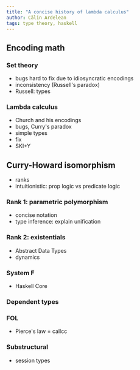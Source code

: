 ```yaml
---
title: "A concise history of lambda calculus"
author: Călin Ardelean
tags: type theory, haskell
---
```


## Encoding math

### Set theory

- bugs hard to fix due to idiosyncratic encodings
- inconsistency (Russell's paradox)
- Russell: types

### Lambda calculus

- Church and his encodings
- bugs, Curry's paradox
- simple types
- fix
- SKI+Y

## Curry-Howard isomorphism

- ranks
- intuitionistic: prop logic vs predicate logic 

### Rank 1: parametric polymorphism

- concise notation
- type inference: explain unification

### Rank 2: existentials

- Abstract Data Types
- dynamics

### System F

- Haskell Core

### Dependent types

### FOL

- Pierce's law = callcc

### Substructural

- session types
